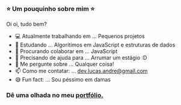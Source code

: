### ⭐️ Um pouquinho sobre mim ⭐️

Oi oi, tudo bem? 

- 💻 Atualmente trabalhando em ... Pequenos projetos
- 🌱 Estudando ... Algoritimos em JavaScript e estruturas de dados
- 👯 Procurando colaborar em ... JavaScript
- 🤔 Precisando de ajuda para ... Arrumar um estágio :D
- 💬 Me pergunte sobre ... Qualquer coisa!
- 📫 Como me contatar: ... dev.lucas.andre@gmail.com 
- 😅 Fun fact: ... Sou péssimo em damas

### Dê uma olhada no meu [portfólio.](https://lucas-andre.github.io)

